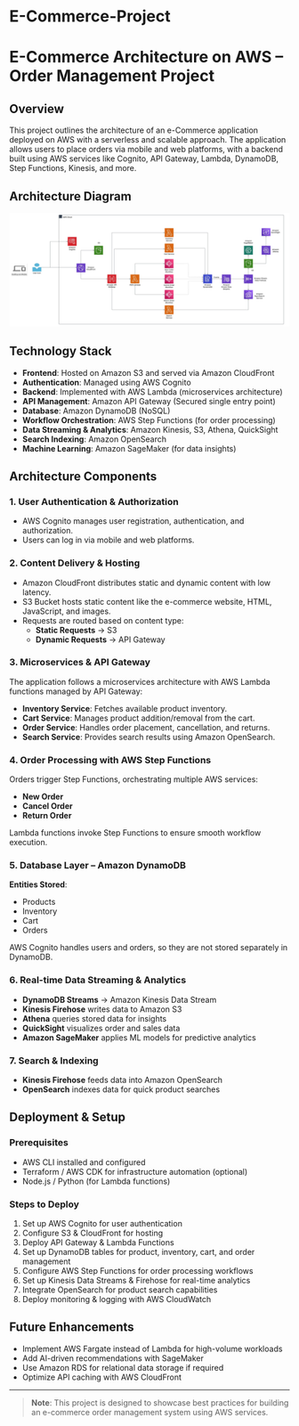 # E-Commerce-Project
# E-Commerce Architecture on AWS – Order Management Project

## Overview
This project outlines the architecture of an e-Commerce application deployed on AWS with a serverless and scalable approach. The application allows users to place orders via mobile and web platforms, with a backend built using AWS services like Cognito, API Gateway, Lambda, DynamoDB, Step Functions, Kinesis, and more.

## Architecture Diagram
![Architecture Diagram](Blank%20diagram%20(2).jpeg)

## Technology Stack
- **Frontend**: Hosted on Amazon S3 and served via Amazon CloudFront
- **Authentication**: Managed using AWS Cognito
- **Backend**: Implemented with AWS Lambda (microservices architecture)
- **API Management**: Amazon API Gateway (Secured single entry point)
- **Database**: Amazon DynamoDB (NoSQL)
- **Workflow Orchestration**: AWS Step Functions (for order processing)
- **Data Streaming & Analytics**: Amazon Kinesis, S3, Athena, QuickSight
- **Search Indexing**: Amazon OpenSearch
- **Machine Learning**: Amazon SageMaker (for data insights)

## Architecture Components

### 1. User Authentication & Authorization
- AWS Cognito manages user registration, authentication, and authorization.
- Users can log in via mobile and web platforms.

### 2. Content Delivery & Hosting
- Amazon CloudFront distributes static and dynamic content with low latency.
- S3 Bucket hosts static content like the e-commerce website, HTML, JavaScript, and images.
- Requests are routed based on content type:
  - **Static Requests** → S3
  - **Dynamic Requests** → API Gateway

### 3. Microservices & API Gateway
The application follows a microservices architecture with AWS Lambda functions managed by API Gateway:
- **Inventory Service**: Fetches available product inventory.
- **Cart Service**: Manages product addition/removal from the cart.
- **Order Service**: Handles order placement, cancellation, and returns.
- **Search Service**: Provides search results using Amazon OpenSearch.

### 4. Order Processing with AWS Step Functions
Orders trigger Step Functions, orchestrating multiple AWS services:
- **New Order**
- **Cancel Order**
- **Return Order**

Lambda functions invoke Step Functions to ensure smooth workflow execution.

### 5. Database Layer – Amazon DynamoDB
**Entities Stored**:
- Products
- Inventory
- Cart
- Orders

AWS Cognito handles users and orders, so they are not stored separately in DynamoDB.

### 6. Real-time Data Streaming & Analytics
- **DynamoDB Streams** → Amazon Kinesis Data Stream
- **Kinesis Firehose** writes data to Amazon S3
- **Athena** queries stored data for insights
- **QuickSight** visualizes order and sales data
- **Amazon SageMaker** applies ML models for predictive analytics

### 7. Search & Indexing
- **Kinesis Firehose** feeds data into Amazon OpenSearch
- **OpenSearch** indexes data for quick product searches

## Deployment & Setup

### Prerequisites
- AWS CLI installed and configured
- Terraform / AWS CDK for infrastructure automation (optional)
- Node.js / Python (for Lambda functions)

### Steps to Deploy
1. Set up AWS Cognito for user authentication
2. Configure S3 & CloudFront for hosting
3. Deploy API Gateway & Lambda Functions
4. Set up DynamoDB tables for product, inventory, cart, and order management
5. Configure AWS Step Functions for order processing workflows
6. Set up Kinesis Data Streams & Firehose for real-time analytics
7. Integrate OpenSearch for product search capabilities
8. Deploy monitoring & logging with AWS CloudWatch

## Future Enhancements
- Implement AWS Fargate instead of Lambda for high-volume workloads
- Add AI-driven recommendations with SageMaker
- Use Amazon RDS for relational data storage if required
- Optimize API caching with AWS CloudFront

---

> **Note**: This project is designed to showcase best practices for building an e-commerce order management system using AWS services.


